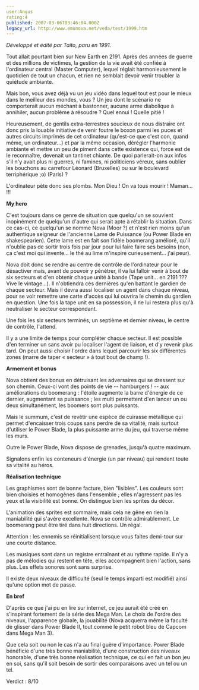 ```yaml
---
user:Angus
rating:4
published: 2007-03-06T03:46:04.000Z
legacy_url: http://www.emunova.net/veda/test/1999.htm
---
```

_Développé et édité par Taito, paru en 1991\._  

  

Tout allait pourtant bien sur New Earth en 2191\. Après des années de guerre et des millions de victimes, la gestion de la vie avait été confiée à l'ordinateur central (Master Computer), lequel réglait harmonieusement le quotidien de tout un chacun, et rien ne semblait devoir venir troubler la quiétude ambiante.  

Mais bon, vous avez déjà vu un jeu vidéo dans lequel tout est pour le mieux dans le meilleur des mondes, vous ? Un jeu dont le scénario ne comporterait aucun méchant à bastonner, aucune arme diabolique à annihiler, aucun problème à résoudre ? Quel ennui ! Quelle pitié !  

  

Heureusement, de gentils extra-terrestres soucieux de nous distraire ont donc pris la louable initiative de venir foutre le boxon parmi les puces et autres circuits imprimés de cet ordinateur (qu'est-ce que c'est con, quand même, un ordinateur...) et par la même occasion, dérégler l'harmonie ambiante et mettre un peu de piment dans cette existence qui, force est de le reconnaître, devenait un tantinet chiante. De quoi parlerait-on aux infos s'il n'y avait plus ni guerres, ni famines, ni politiciens véreux, sans oublier les bouchons au carrefour Léonard (Bruxelles) ou sur le boulevard terriphérique ;o) (Paris) ?  

  

L'ordinateur pète donc ses plombs. Mon Dieu ! On va tous mourir ! Maman... !!!  

  

**My hero**  

  

C'est toujours dans ce genre de situation que quelqu'un se souvient inopinément de quelqu'un d'autre qui serait apte à rétablir la situation. Dans ce cas-ci, ce quelqu'un se nomme Nova (Moor ?) et n'est rien moins qu'un authentique seigneur de l'ancienne Lame de Puissance (ou Power Blade en shakespearien). Cette lame est en fait son fidèle boomerang amélioré, qu'il n'oublie pas de sortir trois fois par jour pour lui faire faire ses besoins (non, ça c'est moi qui invente... le thé au lime m'inspire curieusement... j'ai peur).  

  

Nova doit donc se rendre au centre de contrôle de l'ordinateur pour le désactiver mais, avant de pouvoir y pénétrer, il va lui falloir venir à bout de six secteurs et d'en obtenir chaque unité à bande (Tape unit... en 2191 ??? Vive le vintage...). Il n'obtiendra ces dernières qu'en battant le gardien de chaque secteur. Mais il devra aussi localiser un agent dans chaque niveau, pour se voir remettre une carte d'accès qui lui ouvrira le chemin du gardien en question. Une fois la tape unit en sa possession, il ne lui restera plus qu'à neutraliser le secteur correspondant.  

Une fois les six secteurs terminés, un septième et dernier niveau, le centre de contrôle, l'attend.  

  

Il y a une limite de temps pour compléter chaque secteur. Il est possible d'en terminer un sans avoir pu localiser l'agent de liaison, et d'y revenir plus tard. On peut aussi choisir l'ordre dans lequel parcourir les six différentes zones (marre de taper « secteur » à tout bout de champ !).  

  

**Armement et bonus**  

  

Nova obtient des bonus en détruisant les adversaires qui se dressent sur son chemin. Ceux-ci vont des points de vie -- hamburgers ! -- aux améliorations du boomerang : l'étoile augmente la barre d'énergie de ce dernier, augmentant sa puissance ; les multi permettent d'en lancer un ou deux simultanément, les boomers sont plus puissants.  

  

Mais le summum, c'est de revêtir une espèce de cuirasse métallique qui permet d'encaisser trois coups sans perdre de sa vitalité, mais surtout d'utiliser le Power Blade, la plus puissante arme du jeu, qui traverse même les murs.  

Outre le Power Blade, Nova dispose de grenades, jusqu'à quatre maximum.  

Signalons enfin les conteneurs d'énergie (un par niveau) qui rendent toute sa vitalité au héros.  

  

**Réalisation technique**  

  

Les graphismes sont de bonne facture, bien "lisibles". Les couleurs sont bien choisies et homogènes dans l'ensemble ; elles n'agressent pas les yeux et la visibilité est bonne. On distingue bien les sprites du décor.  

  

L'animation des sprites est sommaire, mais cela ne gêne en rien la maniabilité qui s'avère excellente. Nova se contrôle admirablement. Le boomerang peut être tiré dans huit directions. Un régal.  

Attention : les ennemis se réinitialisent lorsque vous faites demi-tour sur une courte distance.  

  

Les musiques sont dans un registre entraînant et au rythme rapide. Il n'y a pas de mélodies qui restent en tête, elles accompagnent bien l'action, sans plus. Les effets sonores sont sans surprise.  

  

Il existe deux niveaux de difficulté (seul le temps imparti est modifié) ainsi qu'une option mot de passe.  

  

**En bref**  

  

D'après ce que j'ai pu en lire sur internet, ce jeu aurait été créé en s'inspirant fortement de la série des Mega Man. Le choix de l'ordre des niveaux, l'apparence globale, la jouabilité (Nova acquerra même la faculté de glisser dans Power Blade II, tout comme le petit robot bleu de Capcom dans Mega Man 3).  

Que cela soit ou non le cas n'a au final guère d'importance. Power Blade bénéficie d'une très bonne maniabilité, d'une construction des niveaux honorable, d'une très bonne réalisation technique, ce qui en fait un bon jeu en soi, sans qu'il soit besoin de sortir des comparaisons avec un tel ou un tel.  

  

Verdict : 8/10